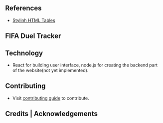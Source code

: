 ## References

- [Stylinh HTML Tables](https://developer.mozilla.org/en-US/docs/Learn/CSS/Building_blocks)

## FIFA Duel Tracker

## Technology

- React for building user interface, node.js for creating the backend part of the website(not yet implemented).

## Contributing

- Visit [contributing guide](./contributing.md) to contribute.

## Credits | Acknowledgements
